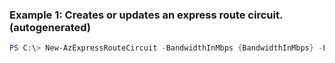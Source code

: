 ### Example 1: Creates or updates an express route circuit. (autogenerated)
```powershell
PS C:\> New-AzExpressRouteCircuit -BandwidthInMbps {BandwidthInMbps} -Location westus -Name testExpressRouteCircuit -PeeringLocation {PeeringLocation} -ResourceGroupName MyResourceGroup -ServiceProviderName Equinix -SkuFamily MeteredData -SkuTier Premium
```


